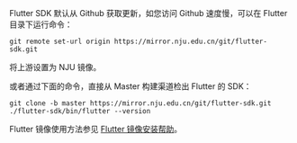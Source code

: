 Flutter SDK 默认从 Github 获取更新，如您访问 Github 速度慢，可以在 Flutter 目录下运行命令：

```
git remote set-url origin https://mirror.nju.edu.cn/git/flutter-sdk.git
```

将上游设置为 NJU 镜像。

或者通过下面的命令，直接从 Master 构建渠道检出 Flutter 的 SDK：

```
git clone -b master https://mirror.nju.edu.cn/git/flutter-sdk.git
./flutter-sdk/bin/flutter --version
```

Flutter 镜像使用方法参见 [Flutter 镜像安装帮助](../flutter)。